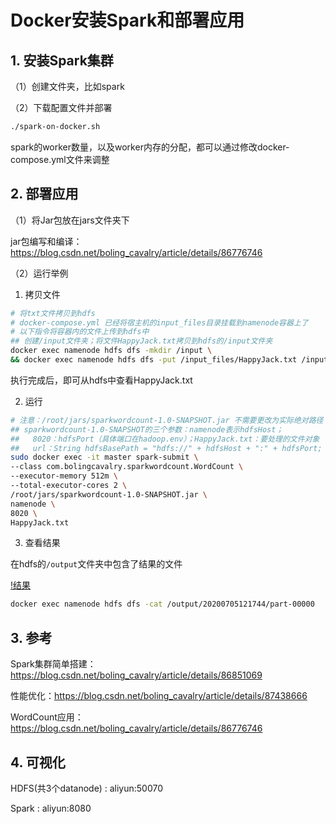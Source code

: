 # Docker安装Spark和部署应用

## 1. 安装Spark集群
（1）创建文件夹，比如spark

（2）下载配置文件并部署

```bash
./spark-on-docker.sh
```

spark的worker数量，以及worker内存的分配，都可以通过修改docker-compose.yml文件来调整

## 2. 部署应用

（1）将Jar包放在jars文件夹下

jar包编写和编译：https://blog.csdn.net/boling_cavalry/article/details/86776746

（2）运行举例

1. 拷贝文件

```bash
# 将txt文件拷贝到hdfs
# docker-compose.yml 已经将宿主机的input_files目录挂载到namenode容器上了
# 以下指令将容器内的文件上传到hdfs中
## 创建/input文件夹；将文件HappyJack.txt拷贝到hdfs的/input文件夹
docker exec namenode hdfs dfs -mkdir /input \
&& docker exec namenode hdfs dfs -put /input_files/HappyJack.txt /input
```

执行完成后，即可从hdfs中查看HappyJack.txt

2. 运行

```bash
# 注意：/root/jars/sparkwordcount-1.0-SNAPSHOT.jar 不需要更改为实际绝对路径
## sparkwordcount-1.0-SNAPSHOT的三个参数：namenode表示hdfsHost；
##   8020：hdfsPort（具体端口在hadoop.env）；HappyJack.txt：要处理的文件对象
##   url：String hdfsBasePath = "hdfs://" + hdfsHost + ":" + hdfsPort;
sudo docker exec -it master spark-submit \
--class com.bolingcavalry.sparkwordcount.WordCount \
--executor-memory 512m \
--total-executor-cores 2 \
/root/jars/sparkwordcount-1.0-SNAPSHOT.jar \
namenode \
8020 \
HappyJack.txt
```

3. 查看结果

在hdfs的`/output`文件夹中包含了结果的文件

[!结果](./img/output.png)

```bash
docker exec namenode hdfs dfs -cat /output/20200705121744/part-00000
```

## 3. 参考

Spark集群简单搭建：https://blog.csdn.net/boling_cavalry/article/details/86851069

性能优化：https://blog.csdn.net/boling_cavalry/article/details/87438666

WordCount应用：https://blog.csdn.net/boling_cavalry/article/details/86776746

## 4. 可视化

HDFS(共3个datanode) : aliyun:50070

Spark : aliyun:8080